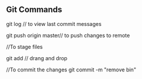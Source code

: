 ## Git Commands

git log // to view last commit messages

git push origin master// to push changes to remote


//To stage files

git add <filename> // drang and drop

//To commit the changes
git commit -m "remove bin"

